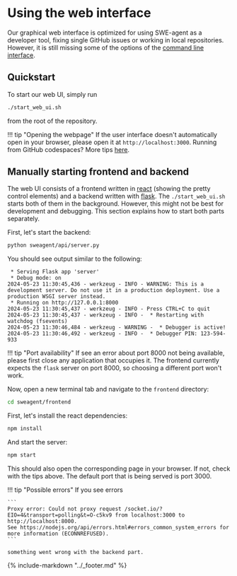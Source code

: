 # Using the web interface

Our graphical web interface is optimized for using SWE-agent as a developer tool, fixing single GitHub issues or working in local repositories. 
However, it is still missing some of the options of the [command line interface](cl_tutorial.md).

## Quickstart

To start our web UI, simply run

```bash
./start_web_ui.sh
```

from the root of the repository.

!!! tip "Opening the webpage"
    If the user interface doesn't automatically open in your browser, please open it at `http://localhost:3000`. 
    Running from GitHub codespaces? More tips [here](../installation/codespaces.md#running-the-web-ui).

## Manually starting frontend and backend

The web UI consists of a frontend written in [react][] (showing the pretty control elements) and a backend written with [flask][]. 
The `./start_web_ui.sh` starts both of them in the background.
However, this might not be best for development and debugging.
This section explains how to start both parts separately.

[react]: https://react.dev/
[flask]: https://flask.palletsprojects.com/

First, let's start the backend:

```bash
python sweagent/api/server.py
```

You should see output similar to the following:

```
 * Serving Flask app 'server'
 * Debug mode: on
2024-05-23 11:30:45,436 - werkzeug - INFO - WARNING: This is a development server. Do not use it in a production deployment. Use a production WSGI server instead.
 * Running on http://127.0.0.1:8000
2024-05-23 11:30:45,437 - werkzeug - INFO - Press CTRL+C to quit
2024-05-23 11:30:45,437 - werkzeug - INFO -  * Restarting with watchdog (fsevents)
2024-05-23 11:30:46,484 - werkzeug - WARNING -  * Debugger is active!
2024-05-23 11:30:46,492 - werkzeug - INFO -  * Debugger PIN: 123-594-933
```

!!! tip "Port availability"
    If see an error about port 8000 not being available, 
    please first close any application that occupies it. 
    The frontend currently expects the `flask` server on port 8000, so choosing 
    a different port won't work.

Now, open a new terminal tab and navigate to the `frontend` directory:

```bash
cd sweagent/frontend
```

First, let's install the react dependencies:

```bash
npm install
```

And start the server:

```bash
npm start
```

This should also open the corresponding page in your browser. 
If not, check with the tips above. 
The default port that is being served is port 3000.

!!! tip "Possible errors"
    If you see errors

    ```
    Proxy error: Could not proxy request /socket.io/?EIO=4&transport=polling&t=O-c5kv9 from localhost:3000 to http://localhost:8000.
    See https://nodejs.org/api/errors.html#errors_common_system_errors for more information (ECONNREFUSED).
    ```

    something went wrong with the backend part.

{% include-markdown "../_footer.md" %}